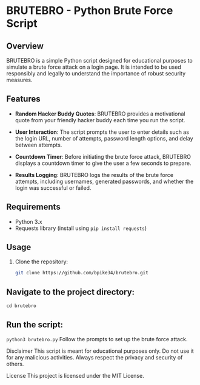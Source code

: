 # BRUTEBRO - Python Brute Force Script

## Overview

BRUTEBRO is a simple Python script designed for educational purposes to simulate a brute force attack on a login page. It is intended to be used responsibly and legally to understand the importance of robust security measures.

## Features

- **Random Hacker Buddy Quotes**: BRUTEBRO provides a motivational quote from your friendly hacker buddy each time you run the script.

- **User Interaction**: The script prompts the user to enter details such as the login URL, number of attempts, password length options, and delay between attempts.

- **Countdown Timer**: Before initiating the brute force attack, BRUTEBRO displays a countdown timer to give the user a few seconds to prepare.

- **Results Logging**: BRUTEBRO logs the results of the brute force attempts, including usernames, generated passwords, and whether the login was successful or failed.

## Requirements

- Python 3.x
- Requests library (install using `pip install requests`)

## Usage

1. Clone the repository:

   ```bash
   git clone https://github.com/bpike34/brutebro.git
## Navigate to the project directory: 
`cd brutebro`
## Run the script: 
`python3 brutebro.py`
Follow the prompts to set up the brute force attack.

Disclaimer
This script is meant for educational purposes only. Do not use it for any malicious activities. Always respect the privacy and security of others.

License
This project is licensed under the MIT License.
